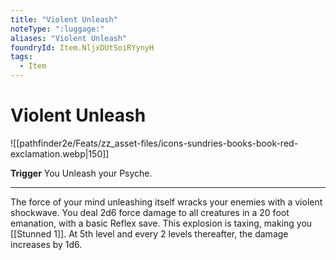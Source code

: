 ```yaml
---
title: "Violent Unleash"
noteType: ":luggage:"
aliases: "Violent Unleash"
foundryId: Item.NljxDUtSoiRYynyH
tags:
  - Item
---
```


# Violent Unleash
![[pathfinder2e/Feats/zz_asset-files/icons-sundries-books-book-red-exclamation.webp|150]]

**Trigger** You Unleash your Psyche.

* * *

The force of your mind unleashing itself wracks your enemies with a violent shockwave. You deal 2d6 force damage to all creatures in a 20 foot emanation, with a basic Reflex save. This explosion is taxing, making you [[Stunned 1]]. At 5th level and every 2 levels thereafter, the damage increases by 1d6.
